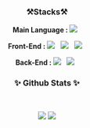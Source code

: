 <h3 align="center"><b>⚒Stacks⚒</b></h3>

<p align="center">
  <b>Main Language : </b><img src="https://img.shields.io/badge/Java-007396?style=flat-square&logo=Java&logoColor=white"/></a> &nbsp;
</p>
<p align="center">
<b>Front-End : </b><img src="https://img.shields.io/badge/HTML5-E34F26?style=flat-square&logo=HTML5&logoColor=white"/></a> &nbsp;
<img src="https://img.shields.io/badge/CSS3-1572B6?style=flat-square&logo=CSS3&logoColor=white"/></a> &nbsp;
<img src="https://img.shields.io/badge/JavaScript-F7DF1E?style=flat-square&logo=JavaScript&logoColor=white"/></a> &nbsp;
</p>
<p align="center">
<b>Back-End : </b><img src="https://img.shields.io/badge/Oracle-F80000?style=flat-square&logo=Oracle&logoColor=white"/></a> &nbsp;
<img src="https://img.shields.io/badge/Spring-6DB33F?style=flat-square&logo=Spring&logoColor=white"/></a> &nbsp
</p>


<h3 align="center"><b>✨ Github Stats ✨</b></h3></br>
<p align="center">	
<img src="https://github-readme-stats.vercel.app/api?username=CodingPythonMan&theme=merko&show_icons=true"/> <a href="https://github.com/CodingPythonMan/github-readme-stats">
<img src="https://github-readme-stats.vercel.app/api/top-langs/?username=CodingPythonMan&theme=merko&layout=compact"/>

<!--
**CodingPythonMan/CodingPythonMan** is a ✨ _special_ ✨ repository because its `README.md` (this file) appears on your GitHub profile.

Here are some ideas to get you started:

- 🔭 I’m currently working on ...
- 🌱 I’m currently learning ...
- 👯 I’m looking to collaborate on ...
- 🤔 I’m looking for help with ...
- 💬 Ask me about ...
- 📫 How to reach me: ...
- 😄 Pronouns: ...
- ⚡ Fun fact: ...
-->
